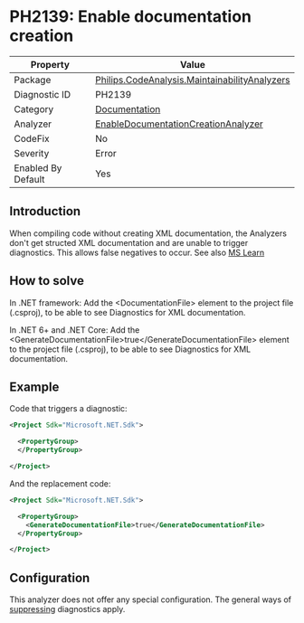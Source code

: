 # PH2139: Enable documentation creation

| Property | Value  |
|--|--|
| Package | [Philips.CodeAnalysis.MaintainabilityAnalyzers](https://www.nuget.org/packages/Philips.CodeAnalysis.MaintainabilityAnalyzers) |
| Diagnostic ID | PH2139 |
| Category  | [Documentation](../Documentation.md) |
| Analyzer | [EnableDocumentationCreationAnalyzer](https://github.com/philips-software/roslyn-analyzers/blob/main/Philips.CodeAnalysis.MaintainabilityAnalyzers/Documentation/EnableDocumentationCreationAnalyzer.cs)
| CodeFix  | No |
| Severity | Error |
| Enabled By Default | Yes |

## Introduction

When compiling code without creating XML documentation, the Analyzers don't get structed XML documentation and are unable to trigger diagnostics. This allows false negatives to occur.
See also [MS Learn](https://learn.microsoft.com/en-us/dotnet/core/project-sdk/msbuild-props#generatedocumentationfile)

## How to solve

In .NET framework:
Add the &lt;DocumentationFile&gt; element to the project file (.csproj), to be able to see Diagnostics for XML documentation.

In .NET 6+ and .NET Core:
Add the &lt;GenerateDocumentationFile&gt;true&lt;/GenerateDocumentationFile&gt; element to the project file (.csproj), to be able to see Diagnostics for XML documentation.


## Example

Code that triggers a diagnostic:
``` xml
<Project Sdk="Microsoft.NET.Sdk">

  <PropertyGroup>
  </PropertyGroup>

</Project>
```

And the replacement code:
``` xml
<Project Sdk="Microsoft.NET.Sdk">

  <PropertyGroup>
    <GenerateDocumentationFile>true</GenerateDocumentationFile>
  </PropertyGroup>

</Project>

```

## Configuration

This analyzer does not offer any special configuration. The general ways of [suppressing](https://learn.microsoft.com/en-us/dotnet/fundamentals/code-analysis/suppress-warnings) diagnostics apply.